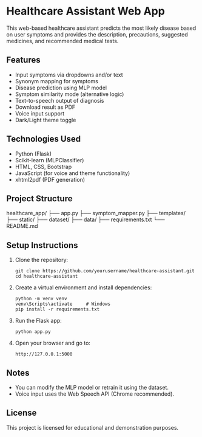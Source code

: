 # Healthcare Assistant Web App

This web-based healthcare assistant predicts the most likely disease based on user symptoms and provides the description, precautions, suggested medicines, and recommended medical tests.

## Features

- Input symptoms via dropdowns and/or text
- Synonym mapping for symptoms
- Disease prediction using MLP model
- Symptom similarity mode (alternative logic)
- Text-to-speech output of diagnosis
- Download result as PDF
- Voice input support
- Dark/Light theme toggle

## Technologies Used

- Python (Flask)
- Scikit-learn (MLPClassifier)
- HTML, CSS, Bootstrap
- JavaScript (for voice and theme functionality)
- xhtml2pdf (PDF generation)

## Project Structure

healthcare_app/
├── app.py
├── symptom_mapper.py
├── templates/
├── static/
├── dataset/
├── data/
├── requirements.txt
└── README.md


## Setup Instructions

1. Clone the repository:
    ```
    git clone https://github.com/yourusername/healthcare-assistant.git
    cd healthcare-assistant
    ```

2. Create a virtual environment and install dependencies:
    ```
    python -m venv venv
    venv\Scripts\activate     # Windows
    pip install -r requirements.txt
    ```

3. Run the Flask app:
    ```
    python app.py
    ```

4. Open your browser and go to:
    ```
    http://127.0.0.1:5000
    ```

## Notes

- You can modify the MLP model or retrain it using the dataset.
- Voice input uses the Web Speech API (Chrome recommended).

## License

This project is licensed for educational and demonstration purposes.
